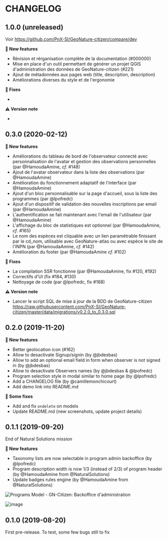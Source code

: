CHANGELOG
=========

1.0.0 (unreleased)
------------------

Voir https://github.com/PnX-SI/GeoNature-citizen/compare/dev

**🚀 New features**

* Révision et rérganisation complète de la documentation (#000000)
* Mise en place d'un outil permettant de générer un projet QGIS d'administration des données de GeoNature-citizen (#221)
* Ajout de métadonnées aux pages web (title, description, description)
* Améliorations diverses du style et de l'ergonomie

**🐛 Fixes**

* 

**⚠️ Version note**

* 

0.3.0 (2020-02-12)
------------------

**🚀 New features**

* Améliorations du tableau de bord de l'observateur connecté avec personnalisation de l'avatar et gestion des observations personnelles (par @HamoudaAmine, *cf.* #148) 
* Ajout de l'avatar observateur dans la liste des observations (par @HamoudaAmine) 
* Amélioration du fonctionnement adaptatif de l'interface (par @HamoudaAmine) 
* Ajout d'un bloc personnalisable sur la page d'accueil, sous la liste des programmes (par @lpofredc) 
* Ajout d'un dispositif de validation des nouvelles inscriptions par email (par @HamoudaAmine) 
* L'authentification se fait maintenant avec l'email de l'utilisateur (par @HamoudaAmine) 
* L'affichage du bloc de statistiques est optionnel (par @HamoudaAmine, *cf*. #165) 
* Le nom des espèces est cliquable avec un lien paramétrable finissant par le cd_nom, utilisable avec GeoNature-atlas ou avec espèce le site de l'INPN (par @HamoudaAmine, *cf.* #142) 
* Amélioration du footer (par @HamoudaAmine *cf.* #102)

**🐛 Fixes**

* La compilation SSR fonctionne (par @HamoudaAmine, fix #120, #192)
* Correctifs d'UI (fix #184, #130)
* Nettoyage de code (par @lpofredc, fix #168)

**⚠️ Version note**

* Lancer le script SQL de mise à jour de la BDD de GeoNature-citizen https://raw.githubusercontent.com/PnX-SI/GeoNature-citizen/master/data/migrations/v0.2.0_to_0.3.0.sql

0.2.0 (2019-11-20)
------------------

**🚀 New features**

* Better geolocation icon (#162)
* Allow to desactivate Signup/signin (by @jbdesbas)
* Allow to add an optional email field in form when observer is not signed in (by @jbdesbas)
* Allow to desactivate Observers names (by @jbdesbas & @lpofredc)
* Program selection style in modal similar to home page (by @lpofredc)
* Add a CHANGELOG file (by @camillemonchicourt)
* Add demo link into README.md

**🐛 Some fixes**

* Add and fix ``ondelete`` on models
* Update README.md (new screenshots, update project details)

0.1.1 (2019-09-20)
------------------

End of Natural Solutions mission

**🚀 New features**

* Taxonomy lists are now selectable in program admin backoffice (by @lpofredc)
* Program description width is now 1/3 (instead of 2/3) of program header (by @HamoudaAmine from @NaturalSolutions)
* Update badges rules engine (by @HamoudaAmine from @NaturalSolutions)

![Programs Model - GN-Citizen: Backoffice d'administration](https://user-images.githubusercontent.com/22891423/64546035-27b87d00-d32a-11e9-9ade-e286283decab.jpg)

![image](https://user-images.githubusercontent.com/22891423/64546023-212a0580-d32a-11e9-8ac7-84b9f6b62adb.png)

0.1.0 (2019-08-20)
------------------

First pre-release. To test, some few bugs still to fix
